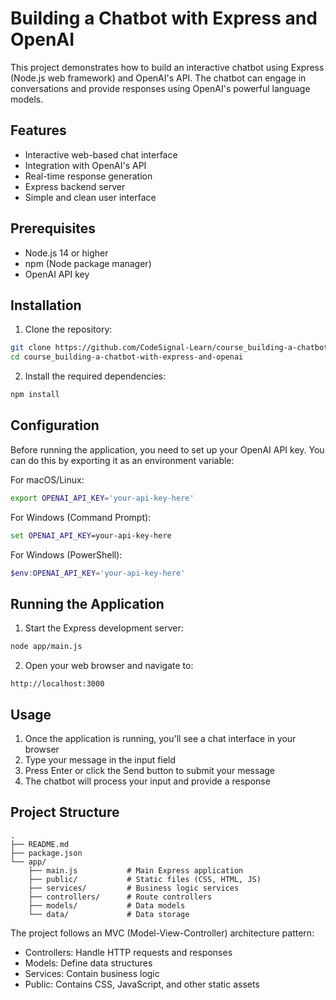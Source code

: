 # Building a Chatbot with Express and OpenAI

This project demonstrates how to build an interactive chatbot using Express (Node.js web framework) and OpenAI's API. The chatbot can engage in conversations and provide responses using OpenAI's powerful language models.

## Features

- Interactive web-based chat interface
- Integration with OpenAI's API
- Real-time response generation
- Express backend server
- Simple and clean user interface

## Prerequisites

- Node.js 14 or higher
- npm (Node package manager)
- OpenAI API key

## Installation

1. Clone the repository:
```bash
git clone https://github.com/CodeSignal-Learn/course_building-a-chatbot-with-express-and-openai
cd course_building-a-chatbot-with-express-and-openai
```

2. Install the required dependencies:
```bash
npm install
```

## Configuration

Before running the application, you need to set up your OpenAI API key. You can do this by exporting it as an environment variable:

For macOS/Linux:
```bash
export OPENAI_API_KEY='your-api-key-here'
```

For Windows (Command Prompt):
```cmd
set OPENAI_API_KEY=your-api-key-here
```

For Windows (PowerShell):
```powershell
$env:OPENAI_API_KEY='your-api-key-here'
```

## Running the Application

1. Start the Express development server:
```bash
node app/main.js
```

2. Open your web browser and navigate to:
```
http://localhost:3000
```

## Usage

1. Once the application is running, you'll see a chat interface in your browser
2. Type your message in the input field
3. Press Enter or click the Send button to submit your message
4. The chatbot will process your input and provide a response

## Project Structure

```
.
├── README.md
├── package.json
└── app/
    ├── main.js           # Main Express application
    ├── public/           # Static files (CSS, HTML, JS)
    ├── services/         # Business logic services
    ├── controllers/      # Route controllers
    ├── models/           # Data models
    └── data/             # Data storage
```

The project follows an MVC (Model-View-Controller) architecture pattern:
- Controllers: Handle HTTP requests and responses
- Models: Define data structures
- Services: Contain business logic
- Public: Contains CSS, JavaScript, and other static assets
